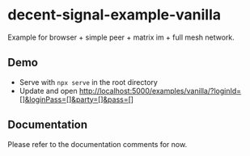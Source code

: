 # decent-signal-example-vanilla

Example for browser + simple peer + matrix im + full mesh network.

## Demo

* Serve with `npx serve` in the root directory
* Update and open [http://localhost:5000/examples/vanilla/?loginId=[]&loginPass=[]&party=[]&pass=[]](http://localhost:5000/examples/vanilla/?loginId=[]&loginPass=[]&party=[]&pass=[])

## Documentation

Please refer to the documentation comments for now.

